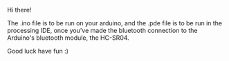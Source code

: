 Hi there! 

The .ino file is to be run on your arduino, and the .pde file is to be run in the processing IDE, once you've 
made the bluetooth connection to the Arduino's bluetooth module, the HC-SR04. 

Good luck have fun :)
